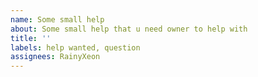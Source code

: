 ```yaml
---
name: Some small help
about: Some small help that u need owner to help with
title: ''
labels: help wanted, question
assignees: RainyXeon
---
```

